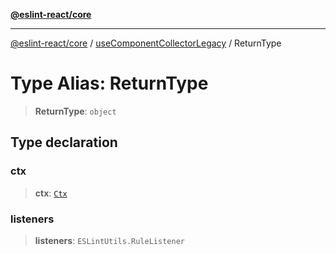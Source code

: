 [**@eslint-react/core**](../../../README.md)

***

[@eslint-react/core](../../../README.md) / [useComponentCollectorLegacy](../README.md) / ReturnType

# Type Alias: ReturnType

> **ReturnType**: `object`

## Type declaration

### ctx

> **ctx**: [`Ctx`](Ctx.md)

### listeners

> **listeners**: `ESLintUtils.RuleListener`
